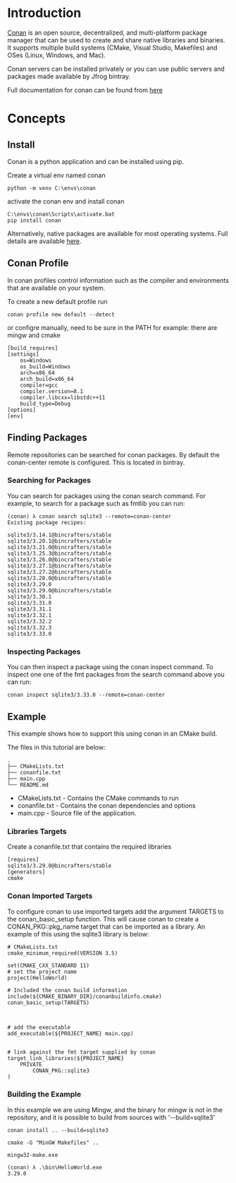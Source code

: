 # Introduction


[Conan](https://conan.io/) is an open source, decentralized, and multi-platform package manager that can be used to create and share native
libraries and binaries. It supports multiple build systems (CMake, Visual Studio, Makefiles) and OSes 
(Linux, Windows, and Mac).

Conan servers can be installed privately or you can use public servers and packages made available by Jfrog bintray.

Full documentation for conan can be found from [here](https://docs.conan.io/en/latest/)

# Concepts

## Install 

Conan is a python application and can be installed using pip.

Create a virtual env named conan
```
python -m venv C:\envs\conan
```

activate the conan env and install conan

```
C:\envs\conan\Scripts\activate.bat
pip install conan
```

Alternatively, native packages are available for most operating systems. Full details are available [here](https://docs.conan.io/en/latest/installation.html).



## Conan Profile

In conan profiles control information such as the compiler and environments that are available on your system.

To create a new default profile run

```
conan profile new default --detect
```

or configre manually, need to be sure in the PATH for example: there are mingw and cmake

```
[build_requires]
[settings]
    os=Windows
    os_build=Windows
    arch=x86_64
    arch_build=x86_64
    compiler=gcc
    compiler.version=8.1
    compiler.libcxx=libstdc++11
    build_type=Debug
[options]
[env]
```

## Finding Packages
Remote repositories can be searched for conan packages. By default the conan-center remote is configured. 
This is located in bintray.

### Searching for Packages
You can search for packages using the conan search command. For example, to search for a package such
as fmtlib you can run:

```
(conan) λ conan search sqlite3 --remote=conan-center
Existing package recipes:

sqlite3/3.14.1@bincrafters/stable
sqlite3/3.20.1@bincrafters/stable
sqlite3/3.21.0@bincrafters/stable
sqlite3/3.25.3@bincrafters/stable
sqlite3/3.26.0@bincrafters/stable
sqlite3/3.27.1@bincrafters/stable
sqlite3/3.27.2@bincrafters/stable
sqlite3/3.28.0@bincrafters/stable
sqlite3/3.29.0
sqlite3/3.29.0@bincrafters/stable
sqlite3/3.30.1
sqlite3/3.31.0
sqlite3/3.31.1
sqlite3/3.32.1
sqlite3/3.32.2
sqlite3/3.32.3
sqlite3/3.33.0
```

### Inspecting Packages
You can then inspect a package using the conan inspect command. To inspect one one of the fmt packages
from the search command above you can run:

```
conan inspect sqlite3/3.33.0 --remote=conan-center
```


## Example

This example shows how to support this using conan in an CMake build.

The files in this tutorial are below:

```
.
├── CMakeLists.txt
├── conanfile.txt
├── main.cpp
└── README.md
```

* CMakeLists.txt - Contains the CMake commands to run
* conanfile.txt - Contains the conan dependencies and options
* main.cpp - Source file of the application.


### Libraries Targets

Create a conanfile.txt that contains the required libraries

```
[requires]
sqlite3/3.29.0@bincrafters/stable
[generators]
cmake
```

### Conan Imported Targets

To configure conan to use imported targets add the argument TARGETS to the conan_basic_setup function.
 This will cause conan to create a CONAN_PKG::pkg_name target that can be imported as a library.
An example of this using the sqlite3 library is below:


```
# CMakeLists.txt
cmake_minimum_required(VERSION 3.5)

set(CMAKE_CXX_STANDARD 11)
# set the project name
project(HelloWorld)

# Included the conan build information
include(${CMAKE_BINARY_DIR}/conanbuildinfo.cmake)
conan_basic_setup(TARGETS)



# add the executable
add_executable(${PROJECT_NAME} main.cpp)


# link against the fmt target supplied by conan
target_link_libraries(${PROJECT_NAME}
    PRIVATE
        CONAN_PKG::sqlite3
)
```

### Building the Example

In this example we are using Mingw, and the binary for mingw is not in the repository, and it is possible to build 
from sources with '--build=sqlite3'

```
conan install .. --build=sqlite3

cmake -G "MinGW Makefiles" ..

mingw32-make.exe

(conan) λ .\bin\HelloWorld.exe
3.29.0
 
```